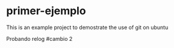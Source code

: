 # primer-ejemplo

This is an example project to demostrate the use of git on ubuntu 

Probando relog
#cambio 2
